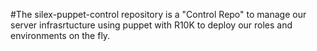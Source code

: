 #The silex-puppet-control repository is a "Control Repo" to manage our server infrasrtucture using puppet with R10K to deploy our roles and environments on the fly.
